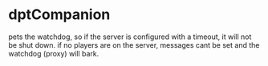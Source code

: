 # dptCompanion

pets the watchdog, so if the server is configured with a timeout, it will not be shut down. 
if no players are on the server, messages cant be set and the watchdog (proxy) will bark.